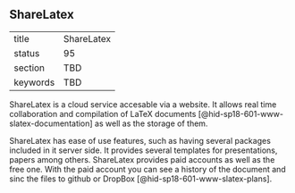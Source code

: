 ## ShareLatex


|          |            |
| -------- | ---------- |
| title    | ShareLatex |
| status   | 95         |
| section  | TBD        |
| keywords | TBD        |




ShareLatex is a cloud service accesable via a website. It allows real
time collaboration and compilation of
LaTeX documents [@hid-sp18-601-www-slatex-documentation] as well as the
storage of them.

ShareLatex has ease of use features, such as having several packages
included in it server side. It provides several templates for
presentations, papers among others. ShareLatex provides paid accounts as
well as the free one. With the paid account you can see a history of the
document and sinc the files to github or
DropBox [@hid-sp18-601-www-slatex-plans].
